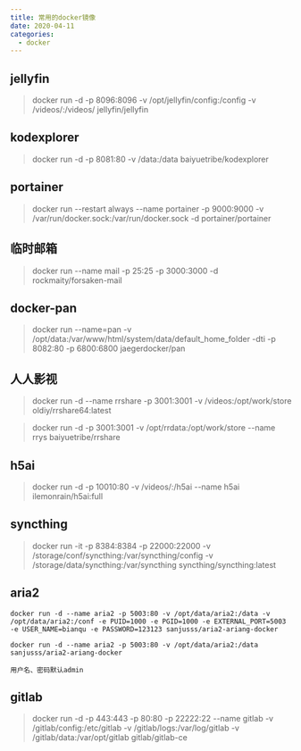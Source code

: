 ```yaml
---
title: 常用的docker镜像
date: 2020-04-11
categories:
  - docker
---
```


## jellyfin

> docker run -d -p 8096:8096 -v /opt/jellyfin/config:/config -v /videos/:/videos/ jellyfin/jellyfin

## kodexplorer

> docker run -d -p 8081:80 -v /data:/data baiyuetribe/kodexplorer

<!-- more -->

## portainer

> docker run --restart always --name portainer -p 9000:9000 -v /var/run/docker.sock:/var/run/docker.sock -d portainer/portainer

## 临时邮箱

> docker run --name mail -p 25:25 -p 3000:3000 -d rockmaity/forsaken-mail

## docker-pan

> docker run --name=pan -v /opt/data:/var/www/html/system/data/default_home_folder -dti -p 8082:80 -p 6800:6800 jaegerdocker/pan

## 人人影视

> docker run -d --name rrshare -p 3001:3001 -v /videos:/opt/work/store oldiy/rrshare64:latest

> docker run -d -p 3001:3001 -v /opt/rrdata:/opt/work/store --name rrys baiyuetribe/rrshare

## h5ai

> docker run -d -p 10010:80 -v /videos/:/h5ai --name h5ai ilemonrain/h5ai:full

## syncthing

> docker run -it -p 8384:8384 -p 22000:22000 -v /storage/conf/syncthing:/var/syncthing/config -v /storage/data/syncthing:/var/syncthing syncthing/syncthing:latest

## aria2

    docker run -d --name aria2 -p 5003:80 -v /opt/data/aria2:/data -v /opt/data/aria2:/conf -e PUID=1000 -e PGID=1000 -e EXTERNAL_PORT=5003 -e USER_NAME=bianqu -e PASSWORD=123123 sanjusss/aria2-ariang-docker

    docker run -d --name aria2 -p 5003:80 -v /opt/data/aria2:/data sanjusss/aria2-ariang-docker

    用户名、密码默认admin

## gitlab

> docker run -d -p 443:443 -p 80:80 -p 22222:22 --name gitlab -v /gitlab/config:/etc/gitlab -v /gitlab/logs:/var/log/gitlab -v /gitlab/data:/var/opt/gitlab gitlab/gitlab-ce
